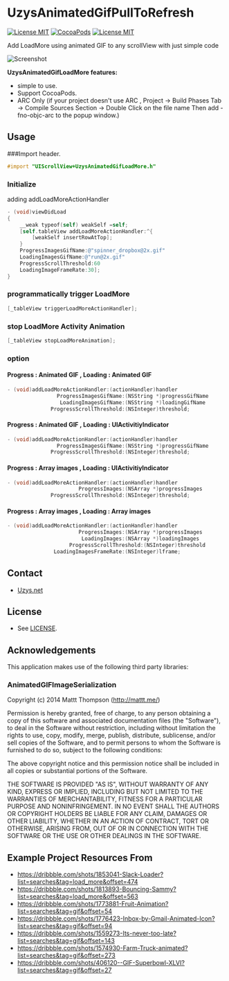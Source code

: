 UzysAnimatedGifPullToRefresh
============================
[![License MIT](https://img.shields.io/badge/license-MIT-blue.svg?style=flat)](https://raw.githubusercontent.com/uzysjung/UzysAnimatedGifLoadMore/master/LICENSE)
[![CocoaPods](https://img.shields.io/cocoapods/v/UzysAnimatedGifPullToRefresh.svg?style=flat)](https://github.com/uzysjung/UzysAnimatedGifLoadMore)
[![License MIT](https://img.shields.io/badge/contact-@Uzysjung-blue.svg?style=flat)](http://uzys.net)

Add LoadMore using animated GIF to any scrollView with just simple code

![Screenshot](https://raw.githubusercontent.com/uzysjung/UzysAnimatedGifPullToRefresh/master/UzysAnimatedGifPullToRefresh.gif)

**UzysAnimatedGifLoadMore features:**

* simple to use.
* Support CocoaPods.
* ARC Only (if your project doesn't use ARC , Project -> Build Phases Tab -> Compile Sources Section -> Double Click on the file name Then add -fno-objc-arc to the popup window.)

## Usage
###Import header.

``` objective-c
#import "UIScrollView+UzysAnimatedGifLoadMore.h"
```

### Initialize
adding addLoadMoreActionHandler

``` objective-c
- (void)viewDidLoad
{
    __weak typeof(self) weakSelf =self;
    [self.tableView addLoadMoreActionHandler:^{
        [weakSelf insertRowAtTop];
    }
    ProgressImagesGifName:@"spinner_dropbox@2x.gif" 
    LoadingImagesGifName:@"run@2x.gif" 
    ProgressScrollThreshold:60 
    LoadingImageFrameRate:30];
}
```
### programmatically trigger LoadMore
``` objective-c
[_tableView triggerLoadMoreActionHandler];
```

### stop LoadMore Activity Animation
``` objective-c
[_tableView stopLoadMoreAnimation];
```

### option
#### Progress : Animated GIF , Loading : Animated GIF
``` objective-c
- (void)addLoadMoreActionHandler:(actionHandler)handler
                ProgressImagesGifName:(NSString *)progressGifName
                 LoadingImagesGifName:(NSString *)loadingGifName
              ProgressScrollThreshold:(NSInteger)threshold;
```
#### Progress : Animated GIF , Loading : UIActivitiyIndicator
``` objective-c
- (void)addLoadMoreActionHandler:(actionHandler)handler
                ProgressImagesGifName:(NSString *)progressGifName
              ProgressScrollThreshold:(NSInteger)threshold;
```

#### Progress : Array images , Loading : UIActivitiyIndicator
``` objective-c
- (void)addLoadMoreActionHandler:(actionHandler)handler
                       ProgressImages:(NSArray *)progressImages
              ProgressScrollThreshold:(NSInteger)threshold;
```

#### Progress : Array images , Loading : Array images
``` objective-c
- (void)addLoadMoreActionHandler:(actionHandler)handler
                       ProgressImages:(NSArray *)progressImages
                        LoadingImages:(NSArray *)loadingImages
                    ProgressScrollThreshold:(NSInteger)threshold
               LoadingImagesFrameRate:(NSInteger)lframe;
```

## Contact
 - [Uzys.net](http://uzys.net)

## License
 - See [LICENSE](https://github.com/uzysjung/UzysAnimatedGifLoadMore/blob/master/LICENSE).

## Acknowledgements
This application makes use of the following third party libraries:

### AnimatedGIFImageSerialization
Copyright (c) 2014 Mattt Thompson (http://mattt.me/)

Permission is hereby granted, free of charge, to any person obtaining a copy
of this software and associated documentation files (the "Software"), to deal
in the Software without restriction, including without limitation the rights
to use, copy, modify, merge, publish, distribute, sublicense, and/or sell
copies of the Software, and to permit persons to whom the Software is
furnished to do so, subject to the following conditions:

The above copyright notice and this permission notice shall be included in
all copies or substantial portions of the Software.

THE SOFTWARE IS PROVIDED "AS IS", WITHOUT WARRANTY OF ANY KIND, EXPRESS OR
IMPLIED, INCLUDING BUT NOT LIMITED TO THE WARRANTIES OF MERCHANTABILITY,
FITNESS FOR A PARTICULAR PURPOSE AND NONINFRINGEMENT. IN NO EVENT SHALL THE
AUTHORS OR COPYRIGHT HOLDERS BE LIABLE FOR ANY CLAIM, DAMAGES OR OTHER
LIABILITY, WHETHER IN AN ACTION OF CONTRACT, TORT OR OTHERWISE, ARISING FROM,
OUT OF OR IN CONNECTION WITH THE SOFTWARE OR THE USE OR OTHER DEALINGS IN
THE SOFTWARE.

## Example Project Resources From
* https://dribbble.com/shots/1853041-Slack-Loader?list=searches&tag=load_more&offset=474
* https://dribbble.com/shots/1813893-Bouncing-Sammy?list=searches&tag=load_more&offset=563
* https://dribbble.com/shots/1773881-Fruit-Animation?list=searches&tag=gif&offset=54
* https://dribbble.com/shots/1776423-Inbox-by-Gmail-Animated-Icon?list=searches&tag=gif&offset=94
* https://dribbble.com/shots/1559273-Its-never-too-late?list=searches&tag=gif&offset=143
* https://dribbble.com/shots/1574930-Farm-Truck-animated?list=searches&tag=gif&offset=273
* https://dribbble.com/shots/406120--GIF-Superbowl-XLVI?list=searches&tag=gif&offset=27
